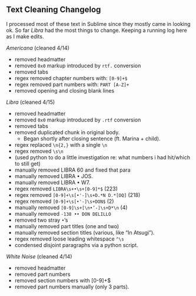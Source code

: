 ## Text Cleaning Changelog

I processed most of these text in Sublime since they mostly came in looking ok. So far *Libra* had the most things to change. Keeping a running log here as I make edits.

*Americana* (cleaned 4/14)
*	removed headmatter
*	removed `0x0` markup introduced by `rtf.` conversion
*	removed tabs
*	regex removed chapter numbers with: `[0-9]+$`
*	regex removed part numbers with: `PART [A-Z]+`
*	removed opening and closing blank lines

*Libra* (cleaned 4/15)
*	removed headmatter
*	removed `0x0` markup introduced by `.rtf` conversion
*	removed tabs
*	removed duplicated chunk in original body. 
	* Began shortly after closing sentence (ft. Marina + child).
*	regex replaced `\n{2,}`  with a single `\n`
*	regex removed `\s\n`
*	(used python to do a little investigation re: what numbers i had hit/which to still get)
*	manually removed LIBRA 60 and fixed that para
*	manually removed LIBRA • JOS.
*	manually removed LIBRA • W7.
*	regex removed `LIBRA\s+•\s+[0-9]*$` (223)
*	regex removed `[0-9]+\s[•'-]\s+D.*N D.*[OQ]` (218)
*	regex removed `[0-9]+\s[•'-]\s+DON$` (2)
*	manually removed `[0-9]\s+[\n•’-]\s+D*\n` (4)
*	manually removed `-138 •• DON DELILLO`
*	removed two stray `•`’s
*	manually removed part titles (one and two)
*	manually removed section titles (various, like “In Atsugi”).
*	regex removed loose leading whitespace `^\s`
*	condensed disjoint paragraphs via a python script.

*White Noise* (cleaned 4/14)
*	removed headmatter
*	removed part numbers
*	removed section numbers with [0-9]+$
*	removed part numbers manually (only 3 parts).